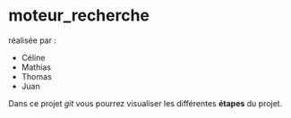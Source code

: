 # moteur_recherche
réalisée par :

- Céline 
- Mathias
- Thomas 
- Juan

Dans ce projet _git_ vous pourrez visualiser les différentes **étapes** du projet.